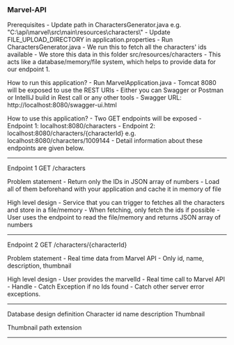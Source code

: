 ### Marvel-API

Prerequisites
    - Update path in CharactersGenerator.java e.g. "C:\\api\\marvel\\src\\main\\resources\\characters\\"
    - Update FILE_UPLOAD_DIRECTORY in application.properties
    - Run CharactersGenerator.java
    - We run this to fetch all the characters' ids available
    - We store this data in this folder src/resources/characters
    - This acts like a database/memory/file system, which helps to provide data for our endpoint 1.

How to run this application?
    - Run MarvelApplication.java
    - Tomcat 8080 will be exposed to use the REST URls
    - Either you can Swagger or Postman or IntelliJ build in Rest call or any other tools
        - Swagger URL: http://localhost:8080/swagger-ui.html

How to use this application?
    - Two GET endpoints will be exposed
    - Endpoint 1: localhost:8080/characters
    - Endpoint 2: localhost:8080/characters/{characterId} e.g. localhost:8080/characters/1009144
    - Detail information about these endpoints are given below.

------------------------------------------------------------------------------------------------------------------------

Endpoint 1
    GET /characters

Problem statement
    - Return only the IDs in JSON array of numbers
    - Load all of them beforehand with your application and cache it in memory of file

High level design
    - Service that you can trigger to fetches all the characters and store in a file/memory
    - When fetching, only fetch the ids if possible
    - User uses the endpoint to read the file/memory and returns JSON array of numbers

------------------------------------------------------------------------------------------------------------------------

Endpoint 2
    GET /characters/{characterId}

Problem statement
    - Real time data from Marvel API
    - Only id, name, description, thumbnail

High level design
    - User provides the marvelId
    - Real time call to Marvel API
    - Handle
            - Catch Exception if no Ids found
            - Catch other server error exceptions.

------------------------------------------------------------------------------------------------------------------------

Database design definition
Character
    id
    name
    description
    Thumbnail

Thumbnail
    path
    extension

------------------------------------------------------------------------------------------------------------------------
